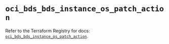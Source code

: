 # `oci_bds_bds_instance_os_patch_action`

Refer to the Terraform Registry for docs: [`oci_bds_bds_instance_os_patch_action`](https://registry.terraform.io/providers/oracle/oci/6.37.0/docs/resources/bds_bds_instance_os_patch_action).
